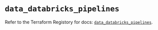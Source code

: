 # `data_databricks_pipelines`

Refer to the Terraform Registory for docs: [`data_databricks_pipelines`](https://registry.terraform.io/providers/databricks/databricks/1.23.0/docs/data-sources/pipelines).

